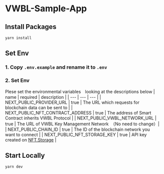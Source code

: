 # VWBL-Sample-App

## Install Packages
```bash
yarn install
```

## Set Env
### 1. Copy `.env.example` and rename it to `.env`
### 2. Set Env
Plese set the environmental variables　looking at the descriptions below
| name | required | description |
| --- | --- | --- | 
| NEXT_PUBLIC_PROVIDER_URL | true | The URL which requests for blockchain data can be sent to |
| NEXT_PUBLIC_NFT_CONTRACT_ADDRESS | true | The address of Smart Contract inherits VWBL Protocol |
| NEXT_PUBLIC_VWBL_NETWORK_URL | true | The URL of VWBL Key Management Network　（No need to change）|
| NEXT_PUBLIC_CHAIN_ID | true | The ID of the blockchain network you want to connect |
| NEXT_PUBLIC_NFT_STORAGE_KEY | true | API key created on [NFT.Storage](https://nft.storage/) | 


## Start Locally
```bash
yarn dev
```
